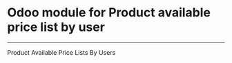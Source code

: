 # Odoo module for Product available price list by user

----

Product Available Price Lists By Users
